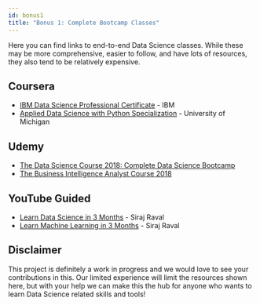 ```yaml
---
id: bonus1
title: "Bonus 1: Complete Bootcamp Classes"
---
```


Here you can find links to end-to-end Data Science classes. While these may be more comprehensive, easier to follow, and have lots of resources, they also tend to be relatively expensive.

## Coursera
- [IBM Data Science Professional Certificate](https://www.coursera.org/specializations/ibm-data-science-professional-certificate) - IBM
- [Applied Data Science with Python Specialization](https://www.coursera.org/specializations/data-science-python) - University of Michigan

## Udemy
- [The Data Science Course 2018: Complete Data Science Bootcamp](https://www.udemy.com/the-data-science-course-complete-data-science-bootcamp/)  
- [The Business Intelligence Analyst Course 2018](https://www.udemy.com/the-business-intelligence-analyst-course-2018/?fbclid=IwAR0yILoZrHoIGpaUAtEFQUt8WKztIivfNC_1fgs24F_SeNldizkEeumBwnQ)

## YouTube Guided
- [Learn Data Science in 3 Months](https://www.youtube.com/watch?v=9rDhY1P3YLA) - Siraj Raval
- [Learn Machine Learning in 3 Months](https://www.youtube.com/watch?v=Cr6VqTRO1v0&t=91s) - Siraj Raval

## Disclaimer

This project is definitely a work in progress and we would love to see your contributions in this. Our limited experience will limit the resources shown here, but with your help we can make this the hub for anyone who wants to learn Data Science related skills and tools!
